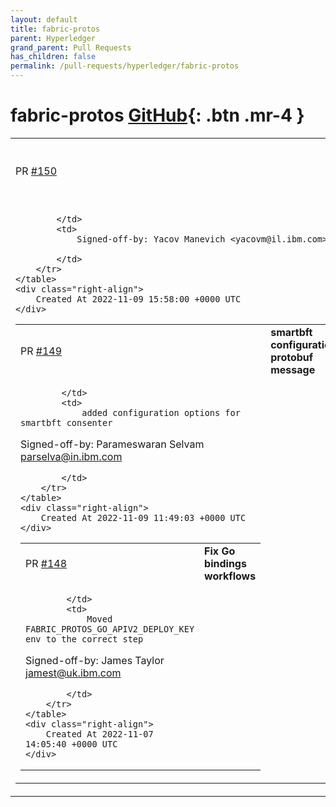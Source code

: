 ```yaml
---
layout: default
title: fabric-protos
parent: Hyperledger
grand_parent: Pull Requests
has_children: false
permalink: /pull-requests/hyperledger/fabric-protos
---
```


# fabric-protos <span class="fs-3 right-align">[GitHub](https://github.com/hyperledger/fabric-protos){: .btn .mr-4 }</span>


<div>
    <table>
        <tr>
            <td>
                PR <a href="https://github.com/hyperledger/fabric-protos/pull/150" class=".btn">#150</a>
            </td>
            <td>
                <b>
                    Appease linter for SmartBFT configuration protobuf file
                </b>
            </td>
        </tr>
        <tr>
            <td>
                
            </td>
            <td>
                Signed-off-by: Yacov Manevich <yacovm@il.ibm.com>

            </td>
        </tr>
    </table>
    <div class="right-align">
        Created At 2022-11-09 15:58:00 +0000 UTC
    </div>
</div>

<div>
    <table>
        <tr>
            <td>
                PR <a href="https://github.com/hyperledger/fabric-protos/pull/149" class=".btn">#149</a>
            </td>
            <td>
                <b>
                    smartbft configuration protobuf message
                </b>
            </td>
        </tr>
        <tr>
            <td>
                
            </td>
            <td>
                added configuration options for smartbft consenter

Signed-off-by: Parameswaran Selvam <parselva@in.ibm.com>

            </td>
        </tr>
    </table>
    <div class="right-align">
        Created At 2022-11-09 11:49:03 +0000 UTC
    </div>
</div>

<div>
    <table>
        <tr>
            <td>
                PR <a href="https://github.com/hyperledger/fabric-protos/pull/148" class=".btn">#148</a>
            </td>
            <td>
                <b>
                    Fix Go bindings workflows
                </b>
            </td>
        </tr>
        <tr>
            <td>
                
            </td>
            <td>
                Moved FABRIC_PROTOS_GO_APIV2_DEPLOY_KEY env to the correct step

Signed-off-by: James Taylor <jamest@uk.ibm.com>

<!--- IMPORTANT: DO NOT modify or disable lint rules without agreeing changes in an issue first! -->
<!--- Any changes to lint rules and breaking change detection should be made in a separate pull  -->
<!--- request with an associated issue.                                                          -->
<!--- Please include a link to the issue in the pull request and DO NOT adjust lint rules to fix -->
<!--- build breaks when submitting any other pull requests.                                      -->
            </td>
        </tr>
    </table>
    <div class="right-align">
        Created At 2022-11-07 14:05:40 +0000 UTC
    </div>
</div>

